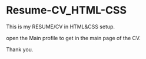 # Resume-CV_HTML-CSS

This is my RESUME/CV in HTML&CSS setup.

open the Main profile to get in the main page of the CV. 

Thank you.
